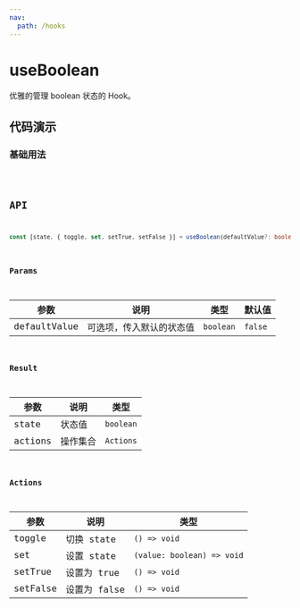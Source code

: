```yaml
---
nav:
  path: /hooks
---
```


# useBoolean

优雅的管理 boolean 状态的 Hook。

## 代码演示

### 基础用法

<code src="./demo/demo1.tsx" />

## API

```typescript
const [state, { toggle, set, setTrue, setFalse }] = useBoolean(defaultValue?: boolean);
```

### Params

| 参数         | 说明                     | 类型      | 默认值  |
| ------------ | ------------------------ | --------- | ------- |
| defaultValue | 可选项，传入默认的状态值 | `boolean` | `false` |

### Result

| 参数    | 说明     | 类型      |
| ------- | -------- | --------- |
| state   | 状态值   | `boolean` |
| actions | 操作集合 | `Actions` |

### Actions

| 参数     | 说明         | 类型                       |
| -------- | ------------ | -------------------------- |
| toggle   | 切换 state   | `() => void`               |
| set      | 设置 state   | `(value: boolean) => void` |
| setTrue  | 设置为 true  | `() => void`               |
| setFalse | 设置为 false | `() => void`               |
